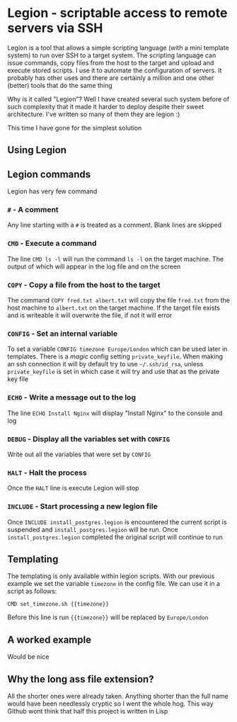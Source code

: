 # Legion - scriptable access to remote servers via SSH

Legion is a tool that allows a simple scripting language (with a mini template system) to run over SSH to a target system. The scripting language can issue commands, copy files from the host to the target and upload and execute stored scripts. I use it to automate the configuration of servers. It probably has other uses and there are certainly a million and one other (better) tools that do the same thing

Why is it called "Legion"? Well I have created several such system before of such complexity that it made it harder to deploy despite their sweet architecture. I've written so many of them they are legion :)

This time I have gone for the simplest solution

## Using Legion

## Legion commands

Legion has very few command

### `#` - A comment

Any line starting with a `#` is treated as a comment. Blank lines are skipped

### `CMD` - Execute a command

The line `CMD ls -l` will run the command `ls -l` on the target machine. The output of which will appear in the log file and on the screen

### `COPY` - Copy a file from the host to the target

The command `COPY fred.txt albert.txt` will copy the file `fred.txt` from the host machine to `albert.txt` on the target machine. If the target file exists and is writeable it will overwrite the file, if not it will error

### `CONFIG` - Set an internal variable

To set a variable `CONFIG timezone Europe/London` which can be used later in templates. There is a *magic* config setting `private_keyfile`. When making an ssh connection it will by default try to use `~/.ssh/id_rsa`, unless `private_keyfile` is set in which case it will try and use that as the private key file

### `ECHO` - Write a message out to the log

The line `ECHO Install Nginx` will display "Install Nginx" to the console and log

### `DEBUG` - Display all the variables set with `CONFIG`

Write out all the variables that were set by `CONFIG`

### `HALT` - Halt the process

Once the `HALT` line is execute Legion will stop

### `INCLUDE` - Start processing a new legion file

Once `INCLUDE install_postgres.legion` is encountered the current script is suspended and `install_postgres.legion` will be run. Once `install_postgres.legion` completed the original script will continue to run

## Templating

The templating is only available within legion scripts. With our previous example we set the variable `timezone` in the config file. We can use it in a script as follows:

```
CMD set_timezone.sh {{timezone}}
```

Before this line is run `{{timezone}}` will be replaced by `Europe/London`

## A worked example

Would be nice

## Why the long ass file extension?

All the shorter ones were already taken. Anything shorter than the full name would have been needlessly cryptic so I went the whole hog. This way Github wont think that half this project is written in Lisp
